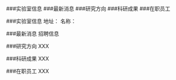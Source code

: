###实验室信息
###最新消息
###研究方向
###科研成果
###在职员工

###实验室信息
地址：
名称：

###最新消息
招聘信息

###研究方向
XXX

###科研成果
XXX

###在职员工
XXX
